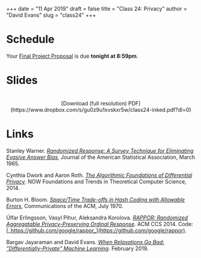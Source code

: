 +++
date = "11 Apr 2019"
draft = false
title = "Class 24: Privacy"
author = "David Evans"
slug = "class24"
+++

# Schedule

Your [Final Project Proposal](/finalproject) is due **tonight at 8:59pm**.

# Slides

<center>
<script async class="speakerdeck-embed" data-id="078cb9f62f834b76bab9843244949f92" data-ratio="1.77777777777778" src="//speakerdeck.com/assets/embed.js"></script><br>  
[Download (full resolution) PDF](https://www.dropbox.com/s/gu0z9u1xvskxr5w/class24-inked.pdf?dl=0)
</center>

# Links

Stanley Warner. [_Randomized Response: A Survey Technique for Eliminating Evasive Answer Bias_](/docs/randomizedresponse.pdf), Journal of the American Statistical Association, March 1965.

Cynthia Dwork and Aaron Roth. [_The Algorithmic Foundations of Differential Privacy_](https://www.cis.upenn.edu/~aaroth/Papers/privacybook.pdf). NOW Foundations and Trends in Theoretical Computer Science, 2014.

Burton H. Bloom. [_Space/Time Trade-offs in Hash Coding with Allowable Errors_](/docs/bloom.pdf), Communications of the ACM, July 1970.

Úlfar Erlingsson, Vasyl Pihur, Aleksandra Korolova. [_RAPPOR: Randomized Aggregatable Privacy-Preserving Ordinal Response_](/docs/rappor.pdf). ACM CCS 2014. Code: [_https://github.com/google/rappor_](https://github.com/google/rappor).
 
Bargav Jayaraman and David Evans. [_When Relaxations Go Bad: "Differentially-Private" Machine Learning_](https://arxiv.org/abs/1902.08874). February 2019.
